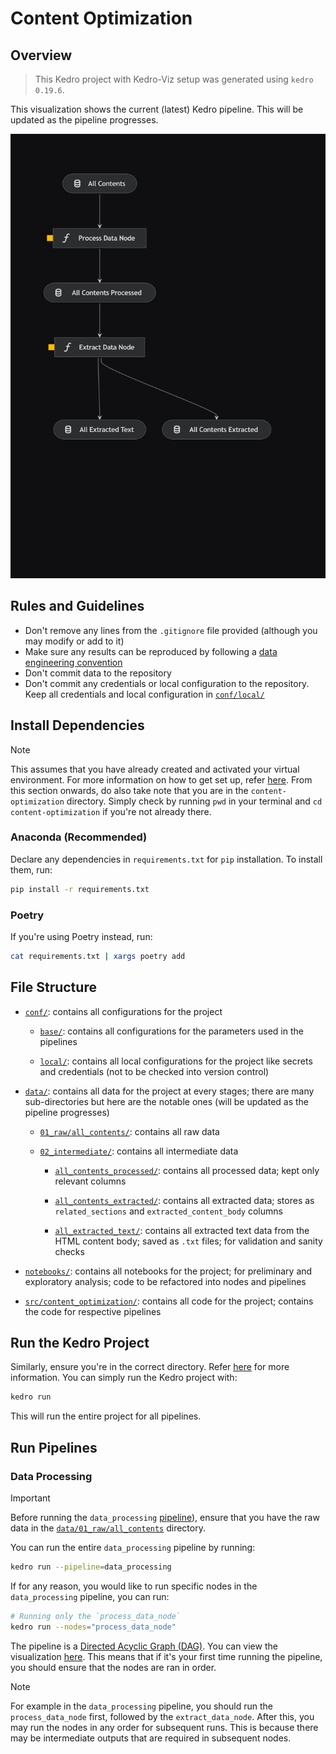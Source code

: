 # Content Optimization

## Overview <a id="kedro-pipeline"></a>

> This Kedro project with Kedro-Viz setup was generated using `kedro 0.19.6`.

This visualization shows the current (latest) Kedro pipeline. This will be updated as the pipeline progresses.

![kedro-pipeline](docs/images/kedro-pipeline.png "Kedro Pipeline")

## Rules and Guidelines

- Don't remove any lines from the `.gitignore` file provided (although you may modify or add to it)
- Make sure any results can be reproduced by following a [data engineering convention](https://docs.kedro.org/en/stable/faq/faq.html#what-is-data-engineering-convention)
- Don't commit data to the repository
- Don't commit any credentials or local configuration to the repository. Keep all credentials and local configuration in [`conf/local/`](conf/local)

## Install Dependencies

<a id="note"></a>

> [!NOTE]
> This assumes that you have already created and activated your virtual environment. For more information on how to get set up, refer [here](../README.md#installation). From this section onwards, do also take note that you are in the `content-optimization` directory. Simply check by running `pwd` in your terminal and `cd content-optimization` if you're not already there.

### Anaconda (Recommended)

Declare any dependencies in `requirements.txt` for `pip` installation. To install them, run:

```bash
pip install -r requirements.txt
```

### Poetry

If you're using Poetry instead, run:

```bash
cat requirements.txt | xargs poetry add
```

## File Structure

- [`conf/`](conf): contains all configurations for the project

    * [`base/`](conf/base): contains all configurations for the parameters used in the pipelines

    * [`local/`](conf/local): contains all local configurations for the project like secrets and credentials (not to be checked into version control)

- [`data/`](data): contains all data for the project at every stages; there are many sub-directories but here are the notable ones (will be updated as the pipeline progresses)

    * [`01_raw/all_contents/`](data/01_raw/all_contents): contains all raw data

    * [`02_intermediate/`](data/02_intermediate): contains all intermediate data

        * [`all_contents_processed/`](data/02_intermediate/all_contents_processed): contains all processed data; kept only relevant columns

        * [`all_contents_extracted/`](data/02_intermediate/all_contents_extracted): contains all extracted data; stores as `related_sections` and `extracted_content_body` columns

        * [`all_extracted_text/`](data/02_intermediate/all_extracted_text): contains all extracted text data from the HTML content body; saved as `.txt` files; for validation and sanity checks

- [`notebooks/`](notebooks): contains all notebooks for the project; for preliminary and exploratory analysis; code to be refactored into nodes and pipelines

- [`src/content_optimization/`](src/content_optimization): contains all code for the project; contains the code for respective pipelines

## Run the Kedro Project

Similarly, ensure you're in the correct directory. Refer [here](#note) for more information. You can simply run the Kedro project with:

```bash
kedro run
```

This will run the entire project for all pipelines.

## Run Pipelines

### Data Processing

> [!IMPORTANT]
> Before running the `data_processing` [pipeline](src/content_optimization/pipelines/data_processing/pipeline.py)), ensure that you have the raw data in the [`data/01_raw/all_contents`](../content-optimization/data/01_raw/all_contents) directory.

You can run the entire `data_processing` pipeline by running:

```bash
kedro run --pipeline=data_processing
```

If for any reason, you would like to run specific nodes in the `data_processing` pipeline, you can run:

```bash
# Running only the `process_data_node`
kedro run --nodes="process_data_node"
```

The pipeline is a [Directed Acyclic Graph (DAG)](https://en.wikipedia.org/wiki/Directed_acyclic_graph). You can view the visualization [here](#kedro-pipeline). This means that if it's your first time running the pipeline, you should ensure that the nodes are ran in order.

> [!NOTE]
> For example in the `data_processing` pipeline, you should run the `process_data_node` first, followed by the `extract_data_node`. After this, you may run the nodes in any order for subsequent runs. This is because there may be intermediate outputs that are required in subsequent nodes.
